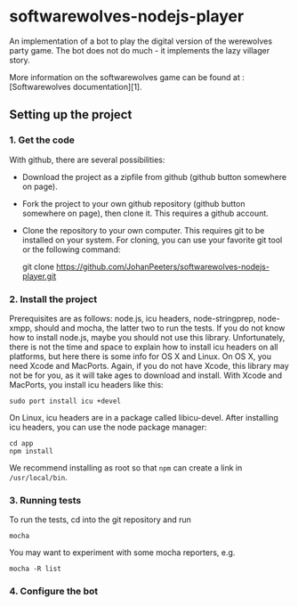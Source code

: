 softwarewolves-nodejs-player
============================

An implementation of a bot to play the digital version of the werewolves party game.
The bot does not do much - it implements the lazy villager story.

More information on the softwarewolves game can be found at : [Softwarewolves documentation][1].

## Setting up the project


### 1. Get the code 


With github, there are several possibilities:
* Download the project as a zipfile from github (github button somewhere on page). 
* Fork the project to your own github repository (github button somewhere on page), then clone it. This requires a github account.
* Clone the repository to your own computer. This requires git to be installed on your system. For cloning, you can use your favorite git tool or the following command:

    git clone https://github.com/JohanPeeters/softwarewolves-nodejs-player.git

### 2. Install the project

Prerequisites are as follows: node.js, icu headers, node-stringprep, node-xmpp, should and mocha, the latter two to run the tests.
If you do not know how to install node.js, maybe you should not use this library.
Unfortunately, there is not the time and space to explain how to install icu headers on all platforms, but here there is some info for OS X and Linux.
On OS X, you need Xcode and MacPorts.
Again, if you do not have Xcode, this library may not be for you, as it will take ages to download and install.
With Xcode and MacPorts, you install icu headers like this:

    sudo port install icu +devel

On Linux, icu headers are in a package called libicu-devel.
After installing icu headers, you can use the node package manager:

    cd app
    npm install

We recommend installing as root so that `npm` can create a link in `/usr/local/bin`.

### 3. Running tests

To run the tests, cd into the git repository and run

    mocha

You may want to experiment with some mocha reporters, e.g.

    mocha -R list
    
### 4. Configure the bot




